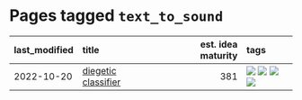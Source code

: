 # Pages tagged `text_to_sound`

|last_modified|title|est. idea maturity|tags
|:---|:---|---:|:---|
|2022-10-20|[diegetic classifier](../diegetic-classifier.md)|381|[![](https://img.shields.io/badge/tag-audio-76bb24)](../tags/audio.md) [![](https://img.shields.io/badge/tag-classification-496a1)](../tags/classification.md) [![](https://img.shields.io/badge/tag-experimental-da6994)](../tags/experimental.md) [![](https://img.shields.io/badge/tag-text_to_sound-683f3)](../tags/text_to_sound.md)|